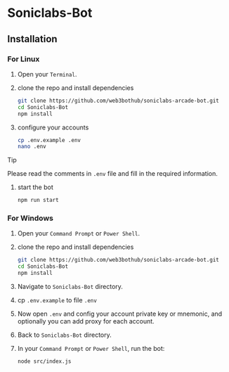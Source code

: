 # Soniclabs-Bot
## Installation

### For Linux

1. Open your `Terminal`.

1. clone the repo and install dependencies

   ```bash
   git clone https://github.com/web3bothub/soniclabs-arcade-bot.git
   cd Soniclabs-Bot
   npm install
   ```

1. configure your accounts

   ```bash
   cp .env.example .env
   nano .env
   ```

> [!tip]
> Please read the comments in `.env` file and fill in the required information.

1. start the bot

    ```bash
    npm run start
    ```

### For Windows

1. Open your `Command Prompt` or `Power Shell`.
1. clone the repo and install dependencies

   ```bash
   git clone https://github.com/web3bothub/soniclabs-arcade-bot.git
   cd Soniclabs-Bot
   npm install
   ```

1. Navigate to `Soniclabs-Bot` directory.
1. cp `.env.example` to file `.env`
1. Now open `.env` and config your account private key or mnemonic, and optionally you can add proxy for each account.
1. Back to `Soniclabs-Bot` directory.
1. In your `Command Prompt` or `Power Shell`, run the bot:

    ```bash
    node src/index.js
    ```
